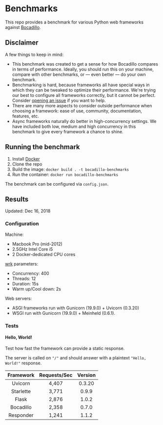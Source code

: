 # Benchmarks

This repo provides a benchmark for various Python web frameworks against [Bocadillo].

## Disclaimer

A few things to keep in mind:

- This benchmark was created to get a sense for how Bocadillo compares in terms of performance. Ideally, you should run this on your machine, compare with other benchmarks, or — even better — do your own benchmark.
- Benchmarking is hard, because frameworks all have special ways in which they can be tweaked to optimize their performance. We're trying our best to configure all frameworks correctly, but it cannot be perfect. Consider [opening an issue](https://github.com/bocadilloproject/benchmarks/issues/new) if you want to help.
- There are many more aspects to consider outside performance when choosing a framework: ease of use, community, documentation, features, etc.
- Async frameworks naturally do better in high-concurrency settings. We have included both low, medium and high concurrency in this benchmark to give every framework a chance to shine.

## Running the benchmark

1. Install [Docker]
2. Clone the repo
3. Build the image: `docker build . -t bocadillo-benchmarks`
4. Run the container: `docker run bocadillo-benchmarks`

The benchmark can be configured via `config.json`.

## Results

Updated: Dec 16, 2018

### Configuration

Machine:

- Macbook Pro (mid-2012)
- 2.5GHz Intel Core i5
- 2 Docker-dedicated CPU cores

[wrk] parameters:

- Concurrency: 400
- Threads: 12
- Duration: 15s
- Warm up/Cool down: 2s

Web servers:

- ASGI frameworks run with Gunicorn (19.9.0) + Uvicorn (0.3.20)
- WSGI run with Gunicorn (19.9.0) + Meinheld (0.6.1).

### Tests

#### Hello, World!

Test how fast the framework can provide a static response.

The server is called on `"/"` and should answer with a plaintext `"Hello, World!"` response.

| Framework | Requests/Sec | Version |
|:---------:|:------------:|:-------:|
| Uvicorn | 4,407 | 0.3.20 |
| Starlette | 3,771 | 0.9.9 |
| Flask | 2,876 | 1.0.2 |
| Bocadillo | 2,358 | 0.7.0 |
| Responder | 1,241 | 1.1.2 |

[Docker]: https://docs.docker.com/install/
[Bocadillo]: https://github.com/bocadilloproject/bocadillo
[wrk]: https://github.com/wg/wrk
